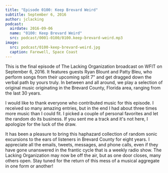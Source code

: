 ```yaml
---
title: "Episode 0100: Keep Brevard Weird"
subtitle: September 6, 2016
author: jclacking
podcast:
  airdate: 2016-09-06
  name: "0100: Keep Brevard Weird"
  src: podcast/0001-0100/0100.keep-brevard-weird.mp3
image:
  src: podcast/0100-keep-brevard-weird.jpg
  caption: Farewell, Space Coast
---
```

This is the final episode of The Lacking Organization broadcast on WFIT on September 6, 2016. It features guests Ryan Blount and Patty Bleu, who perform songs from their upcoming split 7" and get dragged down the verbal path by yours truly. In between and all around, we play a selection of original music originating in the Brevard County, Florida area, ranging from the last 30 years.
<!--more-->
I would like to thank everyone who contributed music for this episode. I received so many amazing entries, but in the end I had about three times more music than I could fit. I picked a couple of personal favorites and let the random do its business. If you sent me a track and it's not here, I apologize for the luck of the draw.

It has been a pleasure to bring this haphazard collection of random sonic excursions to the ears of listeners in Brevard County for eight years. I appreciate all the emails, tweets, messages, and phone calls, even if they have gone unanswered in the frantic cycle that is a weekly radio show. The Lacking Organization may now be off the air, but as one door closes, many others open. Stay tuned for the return of this mess of a musical aggregate in one form or another!
